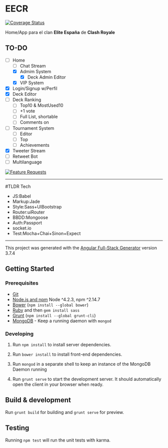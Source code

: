 # EECR  
<a href='https://coveralls.io/github/arkdelkaos/EECR?branch=master'><img src='https://coveralls.io/repos/github/arkdelkaos/EECR/badge.svg?branch=master' alt='Coverage Status' /></a>  

Home/App para el clan **Elite España** de **Clash Royale**

## TO-DO
- [ ] Home  
  - [ ] Chat Stream  
  - [x] Admim System  
    - [x] Deck Admin Editor
  - [x] VIP System  
- [x] Login/Signup w/Perfil  
- [x] Deck Editor  
- [ ] Deck Ranking  
  - [ ] Top10 & MostUsed10  
  - [ ] +1 vote  
  - [ ] Full List, shortable  
  - [ ] Comments on
- [ ] Tournament System  
  - [ ] Editor
  - [ ] Top  
  - [ ] Achievements
- [x] Tweeter Stream  
- [ ] Retweet Bot  
- [ ] Multilanguage  

[![Feature Requests](http://feathub.com/arkdelkaos/EECR?format=svg)](http://feathub.com/arkdelkaos/EECR)

____
#TLDR Tech  
- JS:Babel
- Markup:Jade  
- Style:Sass+UIBootstrap  
- Router:uiRouter  
- BBDD:Mongoose  
- Auth:Passport  
- socket.io  
- Test:Mocha+Chai+Sinon+Expect
____

This project was generated with the [Angular Full-Stack Generator](https://github.com/DaftMonk/generator-angular-fullstack) version 3.7.4

## Getting Started

### Prerequisites

- [Git](https://git-scm.com/)
- [Node.js and npm](nodejs.org) Node ^4.2.3, npm ^2.14.7
- [Bower](bower.io) (`npm install --global bower`)
- [Ruby](https://www.ruby-lang.org) and then `gem install sass`
- [Grunt](http://gruntjs.com/) (`npm install --global grunt-cli`)
- [MongoDB](https://www.mongodb.org/) - Keep a running daemon with `mongod`

### Developing

1. Run `npm install` to install server dependencies.

2. Run `bower install` to install front-end dependencies.

3. Run `mongod` in a separate shell to keep an instance of the MongoDB Daemon running

4. Run `grunt serve` to start the development server. It should automatically open the client in your browser when ready.

## Build & development

Run `grunt build` for building and `grunt serve` for preview.

## Testing

Running `npm test` will run the unit tests with karma.
